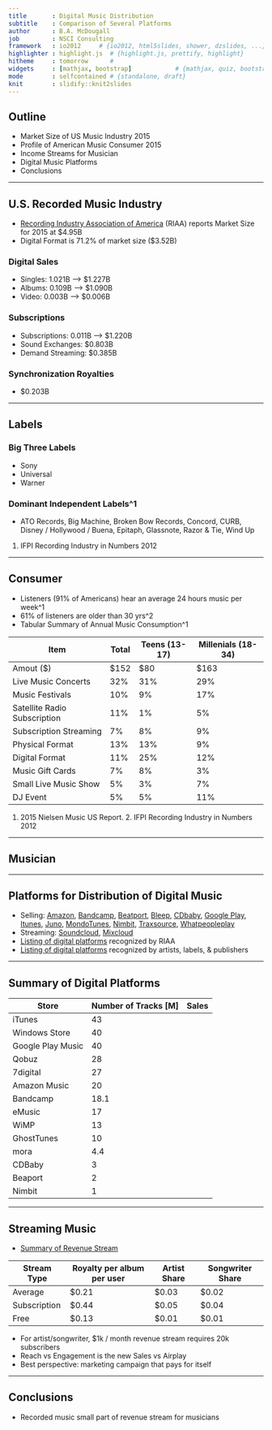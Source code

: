 ```yaml
---
title       : Digital Music Distribution
subtitle    : Comparison of Several Platforms
author      : B.A. McDougall
job         : NSCI Consulting
framework   : io2012     # {io2012, html5slides, shower, dzslides, ...}
highlighter : highlight.js  # {highlight.js, prettify, highlight}
hitheme     : tomorrow      # 
widgets     : [mathjax, bootstrap]            # {mathjax, quiz, bootstrap}
mode        : selfcontained # {standalone, draft}
knit        : slidify::knit2slides
---
```


## Outline
* Market Size of US Music Industry 2015
* Profile of American Music Consumer 2015
* Income Streams for Musician
* Digital Music Platforms
* Conclusions

---

## U.S. Recorded Music Industry
* [Recording Industry Association of America](https://www.riaa.com/reports/riaa-2015-year-end-sales-shipments-data-report-riaa/) (RIAA)
  reports Market Size for 2015 at $4.95B
* Digital Format is 71.2% of market size ($3.52B)

### Digital Sales
* Singles: 1.021B --> $1.227B
* Albums: 0.109B --> $1.090B
* Video: 0.003B --> $0.006B

### Subscriptions
* Subscriptions:  0.011B --> $1.220B
* Sound Exchanges:  $0.803B
* Demand Streaming:  $0.385B

### Synchronization Royalties
* $0.203B

---

## Labels

### Big Three Labels
* Sony
* Universal
* Warner

### Dominant Independent Labels^1
* ATO Records, Big Machine, Broken Bow Records, Concord, CURB,
  Disney / Hollywood / Buena, Epitaph, Glassnote, Razor & Tie, Wind Up

1. IFPI Recording Industry in Numbers 2012

---

## Consumer
* Listeners (91% of Americans) hear an average 24 hours music per week^1
* 61% of listeners are older than 30 yrs^2
* Tabular Summary of Annual Music Consumption^1

Item | Total | Teens (13-17) | Millenials (18-34)
---|---|---|---
Amout ($) | $152 | $80 | $163
Live Music Concerts | 32% | 31% | 29%
Music Festivals | 10% | 9% | 17%
Satellite Radio Subscription | 11% | 1% | 5%
Subscription Streaming | 7% | 8% | 9%
Physical Format | 13% | 13% | 9%
Digital Format | 11% | 25% | 12%
Music Gift Cards | 7% | 8% | 3%
Small Live Music Show | 5% | 3% | 7%
DJ Event | 5% | 5% | 11%

1. 2015 Nielsen Music US Report. 2. IFPI Recording Industry in Numbers 2012

---

## Musician

---

## Platforms for Distribution of Digital Music
* Selling: [Amazon](https://www.amazon.com/gp/help/customer/display.html?nodeId=14061761),
  [Bandcamp](https://bandcamp.com/fair_trade_music_policy),
  [Beatport](https://about.beatport.com/contact-us/),
  [Bleep](https://bleep.com/faqs),
  [CDbaby](https://members.cdbaby.com/sell-music),
  [Google Play](play.google.com/artists),
  [Itunes](https://www.apple.com/itunes/working-itunes/sell-content/music-faq.html),
  [Juno](https://lms.juno.co.uk/lms/login.php),
  [MondoTunes](http://www.mondotunes.com/sell-your-music),
  [Nimbit](http://www.nimbit.com/),
  [Traxsource](http://support.traxsource.com/article/how-can-i-sell-my-music-on-traxsource),
  [Whatpeopleplay](https://www.whatpeopleplay.com)
* Streaming:   [Soundcloud](https://on.soundcloud.com/about), 
  [Mixcloud](https://www.mixcloud.com/about/)
* [Listing of digital platforms](http://whymusicmatters.com/find-music) recognized by RIAA
* [Listing of digital platforms](http://www.pro-music.org/legal-music-services-north-america.php) recognized by artists, labels, & publishers

---

## Summary of Digital Platforms

Store | Number of Tracks [M] | Sales
------|---|---
iTunes |  43  | 
Windows Store | 40 | 
Google Play Music | 40 | 
Qobuz | 28 | 
7digital | 27 | 
Amazon Music | 20 | 
Bandcamp | 18.1 |
eMusic | 17 | 
WiMP | 13 | 
GhostTunes | 10 | 
mora | 4.4 | 
CDBaby | 3 | 
Beaport | 2 | 
Nimbit | 1 | 

---

## Streaming Music
* [Summary of Revenue Stream](https://musicindustryblog.wordpress.com/2016/04/26/after-the-album-how-playlists-are-re-defining-listening/)

Stream Type | Royalty per album per user | Artist Share | Songwriter Share
------------|-------------------|--------------|----------------
Average     | $0.21 | $0.03 | $0.02
Subscription| $0.44 | $0.05 | $0.04
Free        | $0.13 | $0.01 | $0.01

* For artist/songwriter, $1k / month revenue stream requires 20k subscribers
* Reach vs Engagement is the new Sales vs Airplay
* Best perspective: marketing campaign that pays for itself

---

## Conclusions
* Recorded music small part of revenue stream for musicians
